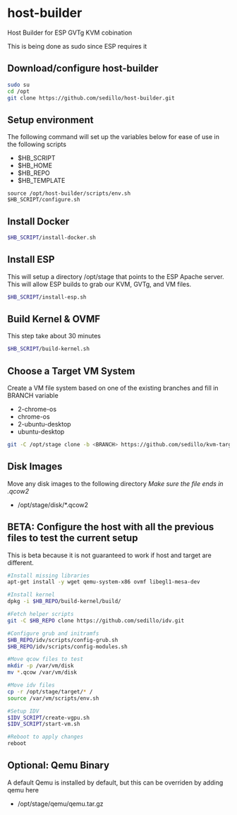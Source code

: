 # host-builder

Host Builder for ESP GVTg KVM cobination

This is being done as sudo since ESP requires it

## Download/configure host-builder
```bash
sudo su
cd /opt
git clone https://github.com/sedillo/host-builder.git
```

## Setup environment
The following command will set up the variables below for ease of use in the following scripts
- $HB_SCRIPT
- $HB_HOME
- $HB_REPO
- $HB_TEMPLATE

```
source /opt/host-builder/scripts/env.sh
$HB_SCRIPT/configure.sh
```

## Install Docker
```bash 
$HB_SCRIPT/install-docker.sh
```

## Install ESP
This will setup a directory /opt/stage that points to the ESP Apache server. This will allow ESP builds to grab our KVM, GVTg, and VM files.
```bash
$HB_SCRIPT/install-esp.sh
```

## Build Kernel & OVMF
This step take about 30 minutes
```bash
$HB_SCRIPT/build-kernel.sh
```

## Choose a Target VM System
Create a VM file system based on one of the existing branches and fill in BRANCH variable
 - 2-chrome-os
 - chrome-os
 - 2-ubuntu-desktop
 - ubuntu-desktop
```bash
git -C /opt/stage clone -b <BRANCH> https://github.com/sedillo/kvm-target.git target
```

## Disk Images
Move any disk images to the following directory *Make sure the file ends in .qcow2*
- /opt/stage/disk/\*.qcow2

## BETA: Configure the host with all the previous files to test the current setup
This is beta because it is not guaranteed to work if host and target are different.
```bash
#Install missing libraries
apt-get install -y wget qemu-system-x86 ovmf libegl1-mesa-dev

#Install kernel 
dpkg -i $HB_REPO/build-kernel/build/

#Fetch helper scripts
git -C $HB_REPO clone https://github.com/sedillo/idv.git

#Configure grub and initramfs
$HB_REPO/idv/scripts/config-grub.sh
$HB_REPO/idv/scripts/config-modules.sh

#Move qcow files to test
mkdir -p /var/vm/disk
mv *.qcow /var/vm/disk

#Move idv files
cp -r /opt/stage/target/* /
source /var/vm/scripts/env.sh

#Setup IDV
$IDV_SCRIPT/create-vgpu.sh
$IDV_SCRIPT/start-vm.sh

#Reboot to apply changes
reboot
```
 
## Optional: Qemu Binary
A default Qemu is installed by default, but this can be overriden by adding qemu here 
- /opt/stage/qemu/qemu.tar.gz
